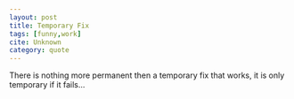 ```yaml
---
layout: post
title: Temporary Fix
tags: [funny,work]
cite: Unknown
category: quote
---
```


There is nothing more permanent then a temporary fix that works, it is only temporary if it fails...
